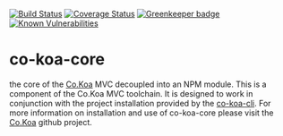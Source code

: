[![Build Status](https://travis-ci.org/jaysaurus/co-koa-core.svg?branch=master)](https://travis-ci.org/jaysaurus/co-koa-core)
[![Coverage Status](https://coveralls.io/repos/github/jaysaurus/co-koa-core/badge.svg?branch=master)](https://coveralls.io/github/jaysaurus/co-koa-core?branch=master)
[![Greenkeeper badge](https://badges.greenkeeper.io/jaysaurus/co-koa-core.svg)](https://greenkeeper.io/)
[![Known Vulnerabilities](https://snyk.io/test/github/jaysaurus/co-koa-core/badge.svg)](https://snyk.io/test/github/jaysaurus/co-koa-core)

# co-koa-core

the core of the <a href="https://github.com/jaysaurus/Co.Koa">Co.Koa</a> MVC decoupled into an NPM module. This is a component of the Co.Koa MVC toolchain.  It is designed to work in conjunction with the project installation provided by the <a href="https://github.com/jaysaurus/co-koa-cli">co-koa-cli</a>.  For more information on installation and use of co-koa-core please visit the <a href="https://github.com/jaysaurus/Co.Koa">Co.Koa</a> github project.
